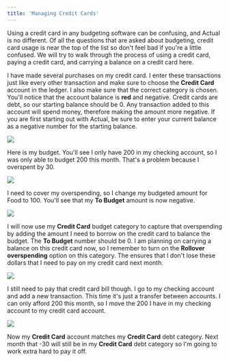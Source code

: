 ```yaml
---
title: 'Managing Credit Cards'
---
```


Using a credit card in any budgeting software can be confusing, and Actual is no different. Of all the questions that are asked about budgeting, credit card usage is near the top of the list so don't feel bad if you're a little confused. We will try to walk through the process of using a credit card, paying a credit card, and carrying a balance on a credit card here.

I have made several purchases on my credit card. I enter these transactions just like every other transaction and make sure to choose the **Credit Card** account in the ledger. I also make sure that the correct category is chosen. You'll notice that the account balance is **red** and negative. Credit cards are debt, so our starting balance should be 0. Any transaction added to this account will spend money, therefore making the amount more negative. If you are first starting out with Actual, be sure to enter your current balance as a negative number for the starting balance.

![](/img/credit-1.png)

Here is my budget. You'll see I only have 200 in my checking account, so I was only able to budget 200 this month. That's a problem because I overspent by 30.

![](/img/credit-2.png)

I need to cover my overspending, so I change my budgeted amount for Food to 100. You'll see that my **To Budget** amount is now negative.

![](/img/credit-3.png)

I will now use my **Credit Card** budget category to capture that overspending by adding the amount I need to borrow on the credit card to balance the budget. The **To Budget** number should be 0. I am planning on carrying a balance on this credit card now, so I remember to turn on the **Rollover overspending** option on this category. The ensures that I don't lose these dollars that I need to pay on my credit card next month.

![](/img/credit-4.png)

I still need to pay that credit card bill though. I go to my checking account and add a new transaction. This time it's just a transfer between accounts. I can only afford 200 this month, so I move the 200 I have in my checking account to my credit card account.

![](/img/credit-5.png)

Now my **Credit Card** account matches my **Credit Card** debt category. Next month that -30 will still be in my **Credit Card** debt category so I'm going to work extra hard to pay it off.
